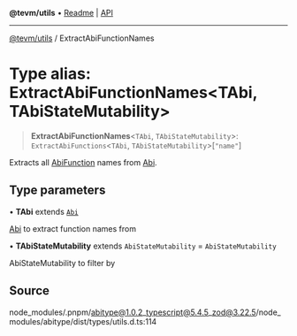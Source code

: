 **@tevm/utils** • [Readme](../README.md) \| [API](../globals.md)

***

[@tevm/utils](../README.md) / ExtractAbiFunctionNames

# Type alias: ExtractAbiFunctionNames\<TAbi, TAbiStateMutability\>

> **ExtractAbiFunctionNames**\<`TAbi`, `TAbiStateMutability`\>: `ExtractAbiFunctions`\<`TAbi`, `TAbiStateMutability`\>\[`"name"`\]

Extracts all [AbiFunction](AbiFunction.md) names from [Abi](Abi.md).

## Type parameters

• **TAbi** extends [`Abi`](Abi.md)

[Abi](Abi.md) to extract function names from

• **TAbiStateMutability** extends `AbiStateMutability` = `AbiStateMutability`

AbiStateMutability to filter by

## Source

node\_modules/.pnpm/abitype@1.0.2\_typescript@5.4.5\_zod@3.22.5/node\_modules/abitype/dist/types/utils.d.ts:114
